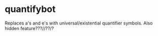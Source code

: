 # quantifybot
Replaces a's and e's with universal/existential quantifier symbols.
Also hidden feature???//??/?

